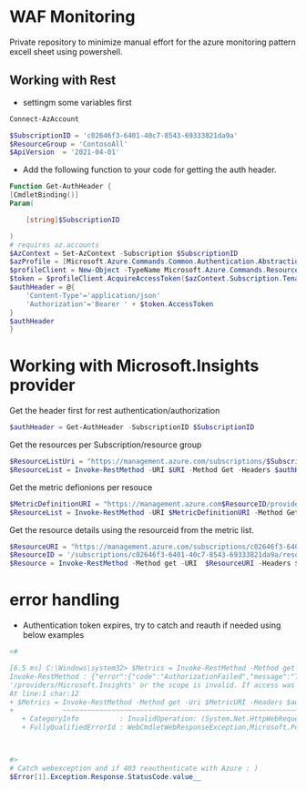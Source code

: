 # WAF Monitoring

Private repository to minimize manual effort for the azure monitoring pattern excell sheet using powershell. 


## Working with Rest


 - settingm some variables first
```PowerShell
Connect-AzAccount

$SubscriptionID = 'c02646f3-6401-40c7-8543-69333821da9a'
$ResourceGroup = 'ContosoAll'
$ApiVersion  = '2021-04-01'
```
- Add the following function to your code for getting the auth header.

```PowerShell
Function Get-AuthHeader {
[CmdletBinding()]
Param(

    [string]$SubscriptionID

)
# requires az.accounts
$AzContext = Set-AzContext -Subscription $SubscriptionID
$azProfile = [Microsoft.Azure.Commands.Common.Authentication.Abstractions.AzureRmProfileProvider]::Instance.Profile
$profileClient = New-Object -TypeName Microsoft.Azure.Commands.ResourceManager.Common.RMProfileClient -ArgumentList ($azProfile)
$token = $profileClient.AcquireAccessToken($azContext.Subscription.TenantId)
$authHeader = @{
    'Content-Type'='application/json'
    'Authorization'='Bearer ' + $token.AccessToken
}
$authHeader
}
```

# Working with Microsoft.Insights provider

Get the header first for rest authentication/authorization
```PowerShell
$authHeader = Get-AuthHeader -SubscriptionID $SubscriptionID
```

Get the resources per Subscription/resource group
```PowerShell
$ResourceListUri = "https://management.azure.com/subscriptions/$SubscriptionID/resourceGroups/$ResourceGroup/resources?api-version=$ApiVersion"
$ResourceList = Invoke-RestMethod -URI $URI -Method Get -Headers $authHeader
```

Get the metric defionions per resouce
```PowerShell
$MetricDefinitionURI = "https://management.azure.com$ResourceID/providers/Microsoft.Insights/metricDefinitions?api-version=2018-01-01"
$ResourceList = Invoke-RestMethod -URI $MetricDefinitionURI -Method Get -Headers $authHeader
```

Get the resource details using the resourceid from the metric list.
```PowerShell
$ResourceURI = "https://management.azure.com/subscriptions/c02646f3-6401-40c7-8543-69333821da9a/resourceGroups/ContosoAll/providers/Microsoft.Compute/virtualMachines/emreg-web01?api-version=$ApiVersion"
$ResourceID = '/subscriptions/c02646f3-6401-40c7-8543-69333821da9a/resourceGroups/CONTOSOALL/providers/Microsoft.Compute/virtualMachines/emreg-web01'
$Resource = Invoke-RestMethod -Method get -URI  $ResourceURI -Headers $authHeader

```


# error handling


 - Authentication token expires, try to catch and reauth if needed using below examples
 ``` PowerShell
<#

[6.5 ms] C:\Windows\system32> $Metrics = Invoke-RestMethod -Method get -Uri $MetricURI -Headers $authHeader
Invoke-RestMethod : {"error":{"code":"AuthorizationFailed","message":"The client 'emreg@microsoft.com' with object id 'f8cb4735-3214-4381-b0e0-337e81b6bd7c' does not have authorization to perform action 'Microsoft.Insights/metrics/read' over scope 
'/providers/Microsoft.Insights' or the scope is invalid. If access was recently granted, please refresh your credentials."}}
At line:1 char:12
+ $Metrics = Invoke-RestMethod -Method get -Uri $MetricURI -Headers $au ...
+            ~~~~~~~~~~~~~~~~~~~~~~~~~~~~~~~~~~~~~~~~~~~~~~~~~~~~~~~~~~
    + CategoryInfo          : InvalidOperation: (System.Net.HttpWebRequest:HttpWebRequest) [Invoke-RestMethod], WebException
    + FullyQualifiedErrorId : WebCmdletWebResponseException,Microsoft.PowerShell.Commands.InvokeRestMethodCommand



#>
# Catch webexception and if 403 reauthenticate with Azure : )
$Error[1].Exception.Response.StatusCode.value__
```